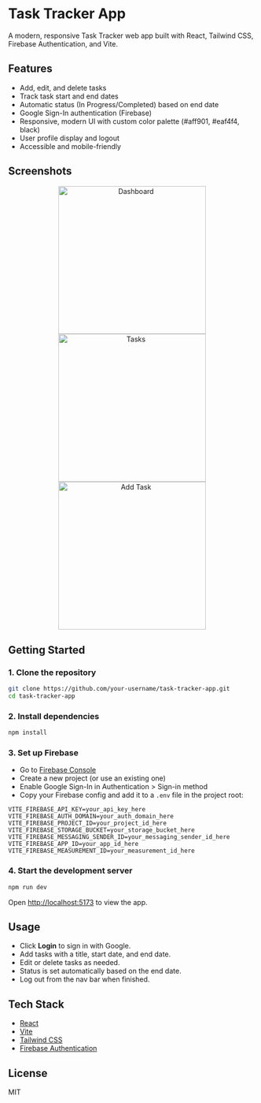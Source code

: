 # Task Tracker App

A modern, responsive Task Tracker web app built with React, Tailwind CSS, Firebase Authentication, and Vite.

## Features

- Add, edit, and delete tasks
- Track task start and end dates
- Automatic status (In Progress/Completed) based on end date
- Google Sign-In authentication (Firebase)
- Responsive, modern UI with custom color palette (#aff901, #eaf4f4, black)
- User profile display and logout
- Accessible and mobile-friendly

## Screenshots


<p align="center">
  <img src="./public/screenshot1.png" alt="Dashboard" width="300"/>
  <img src="./public/screenshot2.png" alt="Tasks" width="300"/>
  <img src="./public/screenshot3.png" alt="Add Task" width="300"/>
</p>

## Getting Started

### 1. Clone the repository
```bash
git clone https://github.com/your-username/task-tracker-app.git
cd task-tracker-app
```

### 2. Install dependencies
```bash
npm install
```

### 3. Set up Firebase
- Go to [Firebase Console](https://console.firebase.google.com/)
- Create a new project (or use an existing one)
- Enable Google Sign-In in Authentication > Sign-in method
- Copy your Firebase config and add it to a `.env` file in the project root:

```
VITE_FIREBASE_API_KEY=your_api_key_here
VITE_FIREBASE_AUTH_DOMAIN=your_auth_domain_here
VITE_FIREBASE_PROJECT_ID=your_project_id_here
VITE_FIREBASE_STORAGE_BUCKET=your_storage_bucket_here
VITE_FIREBASE_MESSAGING_SENDER_ID=your_messaging_sender_id_here
VITE_FIREBASE_APP_ID=your_app_id_here
VITE_FIREBASE_MEASUREMENT_ID=your_measurement_id_here
```

### 4. Start the development server
```bash
npm run dev
```

Open [http://localhost:5173](http://localhost:5173) to view the app.

## Usage
- Click **Login** to sign in with Google.
- Add tasks with a title, start date, and end date.
- Edit or delete tasks as needed.
- Status is set automatically based on the end date.
- Log out from the nav bar when finished.

## Tech Stack
- [React](https://react.dev/)
- [Vite](https://vitejs.dev/)
- [Tailwind CSS](https://tailwindcss.com/)
- [Firebase Authentication](https://firebase.google.com/docs/auth)

## License

MIT
